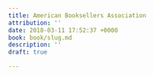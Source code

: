 ```yaml
---
title: American Booksellers Association
attribution: ''
date: 2018-03-11 17:52:37 +0000
book: book/slug.md
description: ''
draft: true

---
```

